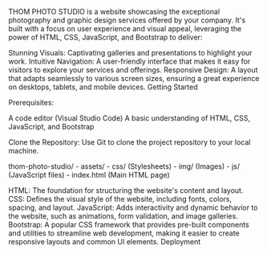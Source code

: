
THOM PHOTO STUDIO is a website showcasing the exceptional photography and graphic design services offered by your company. It's built with a focus on user experience and visual appeal, leveraging the power of HTML, CSS, JavaScript, and Bootstrap to deliver:

Stunning Visuals: Captivating galleries and presentations to highlight your work.
Intuitive Navigation: A user-friendly interface that makes it easy for visitors to explore your services and offerings.
Responsive Design: A layout that adapts seamlessly to various screen sizes, ensuring a great experience on desktops, tablets, and mobile devices.
Getting Started

Prerequisites:

A code editor (Visual Studio Code)
A basic understanding of HTML, CSS, JavaScript, and Bootstrap

Clone the Repository:
Use Git to clone the project repository to your local machine.

thom-photo-studio/
    - assets/
        - css/ (Stylesheets)
        - img/ (Images)
        - js/ (JavaScript files)
    - index.html (Main HTML page)

HTML: The foundation for structuring the website's content and layout.
CSS: Defines the visual style of the website, including fonts, colors, spacing, and layout.
JavaScript: Adds interactivity and dynamic behavior to the website, such as animations, form validation, and image galleries.
Bootstrap: A popular CSS framework that provides pre-built components and utilities to streamline web development, making it easier to create responsive layouts and common UI elements.
Deployment

